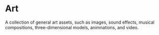 Art
===

A collection of general art assets, such as images, sound effects, 
musical compositions, three-dimensional models, animnations, and video.
